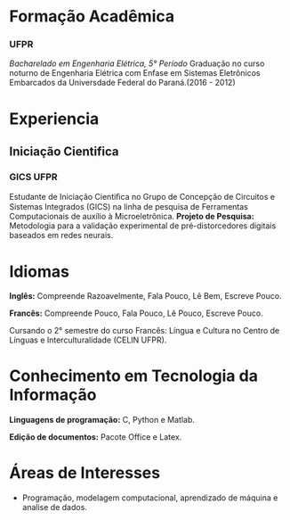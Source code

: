 # Formação Acadêmica
### **UFPR**

*Bacharelado em Engenharia Elétrica, 5° Período*
Graduação no curso noturno de Engenharia Elétrica com Enfase em Sistemas Eletrônicos Embarcados da Universdade Federal do Paraná.(2016 - 2012)

# Experiencia 
## Iniciação Cientifica
### **GICS UFPR**

Estudante de Iniciação Cientiﬁca no Grupo de Concepção de Circuitos e Sistemas Integrados (GICS) na linha
de pesquisa de Ferramentas Computacionais de auxílio à Microeletrônica.
**Projeto de Pesquisa:** Metodologia para a validação experimental de pré-distorcedores digitais baseados em
redes neurais.

# Idiomas

**Inglês:** Compreende Razoavelmente, Fala Pouco, Lê Bem, Escreve Pouco.

**Francês:** Compreende Pouco, Fala Pouco, Lê Pouco, Escreve Pouco.

Cursando o 2° semestre do curso Francês: Língua e Cultura no Centro de Línguas e Interculturalidade (CELIN UFPR).

# Conhecimento em Tecnologia da Informação

**Linguagens de programação:** C, Python e Matlab.

**Edição de documentos:** Pacote Office e Latex.

# Áreas de Interesses

* Programação, modelagem computacional, aprendizado de máquina e analise de dados.
